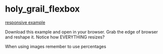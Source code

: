 # holy_grail_flexbox

[responsive example](https://thefonso.github.io/holy_grail_flexbox/index.html)

Download this example and open in your browser. Grab the edge of browser and reshape it. Notice how EVERYTHING resizes?

When using images remember to use percentages
